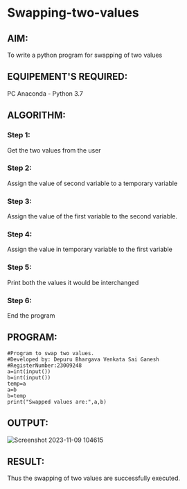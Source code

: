 # Swapping-two-values
## AIM:
To write a python program for swapping of two values
## EQUIPEMENT'S REQUIRED: 
PC
Anaconda - Python 3.7
## ALGORITHM: 
### Step 1:
Get the two values from the user
### Step 2: 
Assign the value of second variable to a temporary variable 
### Step 3: 
Assign the value of the first variable to the second variable.
### Step 4:  
Assign the value in temporary variable to the first variable
### Step 5: 
Print both the values it would be interchanged
### Step 6: 
End the program
## PROGRAM:
```
#Program to swap two values.
#Developed by: Depuru Bhargava Venkata Sai Ganesh
#RegisterNumber:23009248
a=int(input())
b=int(input())
temp=a
a=b
b=temp
print("Swapped values are:",a,b)
```
## OUTPUT:
![Screenshot 2023-11-09 104615](https://github.com/saiganesh2006/Swapping-two-values/assets/145742342/099048a9-e55b-4693-bab9-cd1e274d3bc9)

## RESULT:
Thus the swapping of two values are successfully executed.



